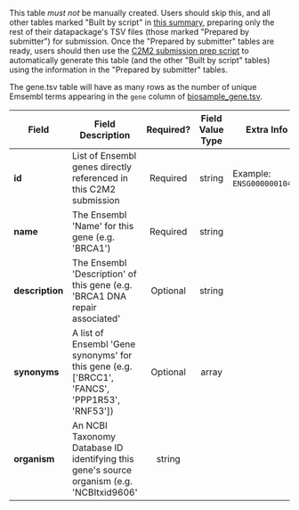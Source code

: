 This table *must not* be manually created. Users should skip this, and all other tables marked "Built by script" in [this summary](./C2M2-Table-Summary), preparing only the rest of their datapackage's TSV files (those marked "Prepared by submitter") for submission. Once the "Prepared by submitter" tables are ready, users should then use the [C2M2 submission prep script](https://osf.io/bq6k9/) to automatically generate this table (and the other "Built by script" tables) using the information in the "Prepared by submitter" tables.

The gene.tsv table will have as many rows as the number of unique Emsembl terms appearing in the `gene` column of [biosample_gene.tsv](./TableInfo:-biosample_gene.tsv).


Field | Field Description | Required? | Field Value Type | Extra Info 
------|-------------------|:-----------:|:-------------:|------------
**id** | List of Ensembl genes directly referenced in this C2M2 submission | Required |  string |  Example: `ENSG00000010404`
**name** | The Ensembl 'Name' for this gene (e.g. 'BRCA1')| Required | string
**description** | The Ensembl 'Description' of this gene (e.g. 'BRCA1 DNA repair associated' |  Optional | string
**synonyms** | A list of Ensembl 'Gene synonyms' for this gene (e.g. ['BRCC1', 'FANCS', 'PPP1R53', 'RNF53']) | Optional | array
**organism** | An NCBI Taxonomy Database ID identifying this gene's source organism (e.g. 'NCBItxid9606' | string 
